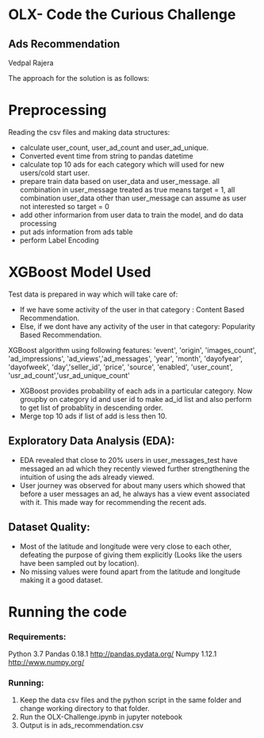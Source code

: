 # OLX- Code the Curious Challenge

## Ads Recommendation
Vedpal Rajera


The approach for the solution is as follows: 

# Preprocessing
 Reading the csv files and making data structures:
-  calculate user_count, user_ad_count and user_ad_unique.
-  Converted event time from string to pandas datetime
- calculate top 10 ads for each category which will used for new users/cold start user.
-  prepare train data based on user_data and user_message. all combination in user_message treated as true means target = 1, all combination user_data other than user_message can assume as user not interested so target = 0
- add other informarion from user data to train the model, and do data processing
- put ads information from ads table
- perform Label Encoding

# XGBoost Model Used 
Test data is prepared in way which will take care of: 
- If we have some activity of the user in that category : Content Based Recommendation. 
- Else, if we  dont have any activity of the user in that category: Popularity Based Recommendation. 

XGBoost algorithm using following features:
    'event', 'origin', 'images_count', 'ad_impressions', 'ad_views','ad_messages', 'year', 'month', 'dayofyear',
    'dayofweek', 'day','seller_id', 'price', 'source', 'enabled', 'user_count', 'usr_ad_count','usr_ad_unique_count'
    
- XGBoost provides probability of each ads in a particular category. Now groupby on category id and user id to make ad_id list and also perform to get list of probablity in descending order.
- Merge top 10 ads if list of add is less then 10.
 

## Exploratory Data Analysis (EDA): 
- EDA revealed that close to 20% users in user_messages_test have messaged an ad which they recently viewed further strengthening the intuition of using the ads already viewed. 
- User journey was observed for about many users which showed that before a user messages an ad, he always has a view event associated with it. This made way for recommending the recent ads.

## Dataset Quality: 
- Most of the latitude and longitude were very close to each other, defeating the purpose of giving them explicitly (Looks like the users have been sampled out by location). 
- No missing values were found apart from the latitude and longitude making it a good dataset. 


# Running the code
### Requirements: 
Python 3.7
Pandas 0.18.1 http://pandas.pydata.org/
Numpy 1.12.1 http://www.numpy.org/

### Running: 
1. Keep the data csv files and the python script in the same folder and change working directory to that folder. 
2. Run the OLX-Challenge.ipynb in jupyter notebook
3. Output is in ads_recommendation.csv
